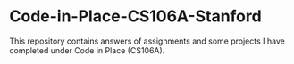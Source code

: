 # Code-in-Place-CS106A-Stanford
This repository contains answers of assignments and some projects I have completed under Code in Place (CS106A).
